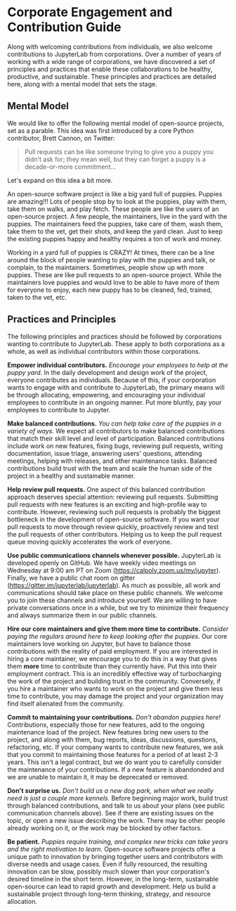 # Corporate Engagement and Contribution Guide

Along with welcoming contributions from individuals, we also welcome
contributions to JupyterLab from corporations. Over a number of years of working
with a wide range of corporations, we have discovered a set of principles and
practices that enable these collaborations to be healthy, productive, and
sustainable. These principles and practices are detailed here, along with a
mental model that sets the stage.

## Mental Model

We would like to offer the following mental model of open-source projects, set
as a parable. This idea was first introduced by a core Python contributor, Brett
Cannon, on Twitter:

> Pull requests can be like someone trying to give you a puppy you didn't ask
> for; they mean well, but they can forget a puppy is a decade-or-more commitment…

Let's expand on this idea a bit more.

An open-source software project is like a big yard full of puppies. Puppies are
amazing!!! Lots of people stop by to look at the puppies, play with them, take
them on walks, and play fetch. These people are like the users of an open-source
project. A few people, the maintainers, live in the yard with the puppies. The
maintainers feed the puppies, take care of them, wash them, take them to the
vet, get their shots, and keep the yard clean. Just to keep the existing puppies
happy and healthy requires a ton of work and money.

Working in a yard full of puppies is CRAZY! At times, there can be a line around
the block of people wanting to play with the puppies and talk, or complain, to
the maintainers. Sometimes, people show up wth more puppies. These are like pull
requests to an open-source project. While the maintainers love puppies and would
love to be able to have more of them for everyone to enjoy, each new puppy has
to be cleaned, fed, trained, taken to the vet, etc.

## Practices and Principles

The following principles and practices should be followed by corporations
wanting to contribute to JupyterLab. These apply to both corporations as a
whole, as well as individual contributors within those corporations.

**Empower individual contributors.** _Encourage your employees to help at the
puppy yard._ In the daily development and design work of the project, everyone
contributes as individuals. Because of this, if your corporation wants to engage
with and contribute to JupyterLab, the primary means will be through allocating,
empowering, and encouraging your individual employees to contribute in an
ongoing manner. Put more bluntly, pay your employees to contribute to Jupyter.

**Make balanced contributions.** _You can help take care of the puppies in a
variety of ways._ We expect all contributors to make balanced contributions that
match their skill level and level of participation. Balanced contributions
include work on new features, fixing bugs, reviewing pull requests, writing
documentation, issue triage, answering users' questions, attending meetings,
helping with releases, and other maintenance tasks. Balanced contributions build
trust with the team and scale the human side of the project in a healthy and
sustainable manner.

**Help review pull requests.** One aspect of this balanced contribution approach
deserves special attention: reviewing pull requests. Submitting pull requests
with new features is an exciting and high-profile way to contribute. However,
reviewing such pull requests is probably the biggest bottleneck in the
development of open-source software. If you want your pull requests to move
through review quickly, proactively review and test the pull requests of other
contributors. Helping us to keep the pull request queue moving quickly
accelerates the work of everyone.

**Use public communications channels whenever possible.** JupyterLab is
developed openly on GitHub. We have weekly video meetings on Wednesday at 9:00
am PT on Zoom (https://calpoly.zoom.us/my/jupyter). Finally, we have a public
chat room on gitter (https://gitter.im/jupyterlab/jupyterlab). As much as
possible, all work and communications should take place on these public
channels. We welcome you to join these channels and introduce yourself.
We are willing to have private conversations once in a while, but we
try to minimize their frequency and always summarize them in our
public channels.

**Hire our core maintainers and give them more time to contribute.** _Consider
paying the regulars around here to keep looking after the puppies._ Our core
maintainers love working on Jupyter, but have to balance those contributions
with the reality of paid employment. If you are interested in hiring a core
maintainer, we encourage you to do this in a way that gives them **more** time
to contribute than they currently have. Put this into their employment contract.
This is an incredibly effective way of turbocharging the work of the project and
building trust in the community. Conversely, if you hire a maintainer who wants
to work on the project and give them less time to contribute, you may damage the
project and your organization may find itself alienated from the community.

**Commit to maintaining your contributions.** _Don't abandon puppies here!_
Contributions, especially those for new features, add to the ongoing maintenance
load of the project. New features bring new users to the project, and along with
them, bug reports, ideas, discussions, questions, refactoring, etc. If your
company wants to contribute new features, we ask that you commit to maintaining
those features for a period of at least 2-3 years. This isn't a legal contract,
but we do want you to carefully consider the maintenance of your contributions.
If a new feature is abandonded and we are unable to maintain it, it may be
deprecated or removed.

**Don't surprise us.** _Don't build us a new dog park, when what we really need
is just a couple more kennels._ Before beginning major work, build trust through
balanced contributions, and talk to us about your plans (see public
communication channels above). See if there are existing issues on the topic, or
open a new issue describing the work. There may be other people already working
on it, or the work may be blocked by other factors.

**Be patient.** _Puppies require training, and complex new tricks can take years
and the right motivation to learn._ Open-source software projects offer a unique
path to innovation by bringing together users and contributors with diverse
needs and usage cases. Even if fully resourced, the resulting innovation can be
slow, possibly much slower than your corporation's desired timeline in the short
term. However, in the long-term, sustainable open-source can lead to rapid
growth and development. Help us build a sustainable project through long-term
thinking, strategy, and resource allocation.
